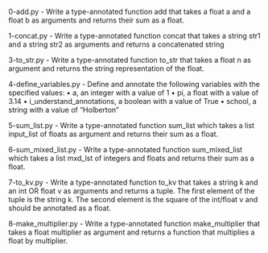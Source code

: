 0-add.py - Write a type-annotated function add that takes a float a and a float b as arguments and returns their sum as a float.

1-concat.py - Write a type-annotated function concat that takes a string str1 and a string str2 as arguments and returns a concatenated string

3-to_str.py - Write a type-annotated function to_str that takes a float n as argument and returns the string representation of the float.

4-define_variables.py - Define and annotate the following variables with the specified values:
    • a, an integer with a value of 1
    • pi, a float with a value of 3.14
    • i_understand_annotations, a boolean with a value of True
    • school, a string with a value of “Holberton”

5-sum_list.py - Write a type-annotated function sum_list which takes a list input_list of floats as argument and returns their sum as a float.

6-sum_mixed_list.py - Write a type-annotated function sum_mixed_list which takes a list mxd_lst of integers and floats and returns their sum as a float.

7-to_kv.py - Write a type-annotated function to_kv that takes a string k and an int OR float v as arguments and returns a tuple. The first element of the tuple is the string k. The second element is the square of the int/float v and should be annotated as a float.

8-make_multiplier.py - Write a type-annotated function make_multiplier that takes a float multiplier as argument and returns a function that multiplies a float by multiplier.